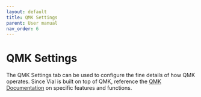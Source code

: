 ```yaml
---
layout: default
title: QMK Settings
parent: User manual
nav_order: 6
---
```


# QMK Settings

The QMK Settings tab can be used to configure the fine details of how QMK operates. Since Vial is built on top of QMK, reference the [QMK Documentation](https://beta.docs.qmk.fm/) on specific features and functions.